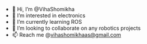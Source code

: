 - 👋 Hi, I’m @VihaShomikha
- 👀 I’m interested in electronics
- 🌱 I’m currently learning ROS
- 💞️ I’m looking to collaborate on any robotics projects
- 📫 Reach me @vihashomikhaas@gmail.com

<!---
VihaShomikha/VihaShomikha is a ✨ special ✨ repository because its `README.md` (this file) appears on your GitHub profile.
You can click the Preview link to take a look at your changes.
--->
